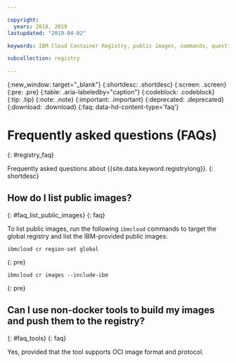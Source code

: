 ```yaml
---

copyright:
  years: 2018, 2019
lastupdated: "2019-04-02"

keywords: IBM Cloud Container Registry, public images, commands, questions, registry, faq, 

subcollection: registry

---
```


{:new_window: target="_blank"}
{:shortdesc: .shortdesc}
{:screen: .screen}
{:pre: .pre}
{:table: .aria-labeledby="caption"}
{:codeblock: .codeblock}
{:tip: .tip}
{:note: .note}
{:important: .important}
{:deprecated: .deprecated}
{:download: .download}
{:faq: data-hd-content-type='faq'}

# Frequently asked questions (FAQs)
{: #registry_faq}

Frequently asked questions about {{site.data.keyword.registrylong}}.
{: shortdesc}

## How do I list public images?
{: #faq_list_public_images}
{: faq}

To list public images, run the following `ibmcloud` commands to target the global registry and list the IBM-provided public images:

```
ibmcloud cr region-set global
```
{: pre}

```
ibmcloud cr images --include-ibm
```
{: pre}

## Can I use non-docker tools to build my images and push them to the registry?
{: #faq_tools}
{: faq}

Yes, provided that the tool supports OCI image format and protocol.

